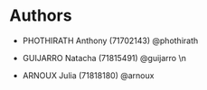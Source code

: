 # Authors


*  PHOTHIRATH Anthony (71702143) @phothirath 

*  GUIJARRO Natacha (71815491) @guijarro \n

*  ARNOUX Julia (71818180) @arnoux
